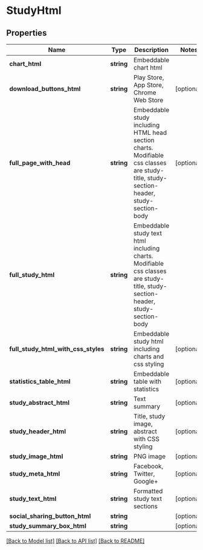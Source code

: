 # StudyHtml

## Properties
Name | Type | Description | Notes
------------ | ------------- | ------------- | -------------
**chart_html** | **string** | Embeddable chart html | 
**download_buttons_html** | **string** | Play Store, App Store, Chrome Web Store | [optional] 
**full_page_with_head** | **string** | Embeddable study including HTML head section charts.  Modifiable css classes are study-title, study-section-header, study-section-body | [optional] 
**full_study_html** | **string** | Embeddable study text html including charts.  Modifiable css classes are study-title, study-section-header, study-section-body | 
**full_study_html_with_css_styles** | **string** | Embeddable study html including charts and css styling | [optional] 
**statistics_table_html** | **string** | Embeddable table with statistics | [optional] 
**study_abstract_html** | **string** | Text summary | [optional] 
**study_header_html** | **string** | Title, study image, abstract with CSS styling | [optional] 
**study_image_html** | **string** | PNG image | [optional] 
**study_meta_html** | **string** | Facebook, Twitter, Google+ | [optional] 
**study_text_html** | **string** | Formatted study text sections | [optional] 
**social_sharing_button_html** | **string** |  | [optional] 
**study_summary_box_html** | **string** |  | [optional] 

[[Back to Model list]](../README.md#documentation-for-models) [[Back to API list]](../README.md#documentation-for-api-endpoints) [[Back to README]](../README.md)


